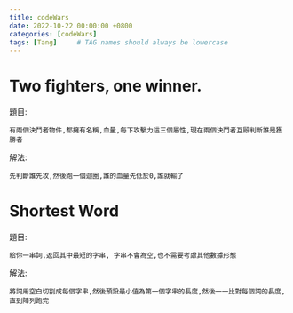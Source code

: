 ```yaml
---
title: codeWars
date: 2022-10-22 00:00:00 +0800
categories: [codeWars]
tags: [Tang]     # TAG names should always be lowercase
---
```


# Two fighters, one winner.

題目:

    有兩個決鬥者物件,都擁有名稱,血量,每下攻擊力這三個屬性,現在兩個決鬥者互毆判斷誰是獲勝者



解法:

    先判斷誰先攻,然後跑一個迴圈,誰的血量先低於0,誰就輸了



# Shortest Word

題目:

    給你一串詞,返回其中最短的字串, 字串不會為空,也不需要考慮其他數據形態


解法: 

    將詞用空白切割成每個字串,然後預設最小值為第一個字串的長度,然後一一比對每個詞的長度,直到陣列跑完


